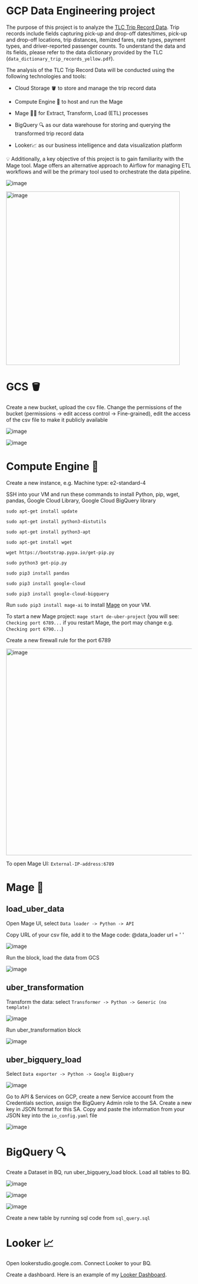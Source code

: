 # GCP Data Engineering project

The purpose of this project is to analyze the [TLC Trip Record Data](https://www.nyc.gov/site/tlc/about/tlc-trip-record-data.page). Trip records include fields capturing pick-up and drop-off dates/times, pick-up and drop-off locations, trip distances, itemized fares, rate types, payment types, and driver-reported passenger counts. To understand the data and its fields, please refer to the data dictionary provided by the TLC (`data_dictionary_trip_records_yellow.pdf`). 


The analysis of the TLC Trip Record Data will be conducted using the following technologies and tools:



- Cloud Storage 🪣 to store and manage the trip record data

- Compute Engine 💽 to host and run the Mage 

- Mage 🧙‍♂️ for Extract, Transform, Load (ETL) processes

- BigQuery 🔍 as our data warehouse for storing and querying the transformed trip record data

- Looker📈 as our business intelligence and data visualization platform


    
💡 Additionally, a key objective of this project is to gain familiarity with the Mage tool. Mage offers an alternative approach to Airflow for managing ETL workflows and will be the primary tool used to orchestrate the data pipeline.



![image](https://github.com/janaom/GCP-DE-project-uber-etl-pipeline/assets/83917694/6cada155-6df3-4497-8410-ab0d9f4d0b09)

<img width="471" alt="image" src="https://github.com/janaom/GCP-DE-project-uber-etl-pipeline/assets/83917694/126e73f5-053a-4287-9266-88f562570c14">


# GCS 🪣

Create a new bucket, upload the csv file. Change the permissions of the bucket (permissions -> edit access control -> Fine-grained), edit the access of the csv file to make it publicly available

![image](https://github.com/janaom/GCP_DE_project_uber_etl_pipeline/assets/83917694/66511ae3-9543-4d96-b6d9-22f8a6ac1483)

![image](https://github.com/janaom/GCP_DE_project_uber_etl_pipeline/assets/83917694/38b135a9-1b16-4e15-b082-0aecc5942c30)


# Compute Engine 💽

Create a new instance, e.g. Machine type: e2-standard-4

SSH into your VM and run these commands to install Python, pip, wget, pandas, Google Cloud Library, Google Cloud BigQuery library 

`sudo apt-get install update`

`sudo apt-get install python3-distutils`

`sudo apt-get install python3-apt`

`sudo apt-get install wget`

`wget https://bootstrap.pypa.io/get-pip.py`

`sudo python3 get-pip.py`

`sudo pip3 install pandas`

`sudo pip3 install google-cloud`

`sudo pip3 install google-cloud-bigquery`


Run `sudo pip3 install mage-ai` to install [Mage](https://github.com/mage-ai/mage-ai#%EF%B8%8F-install) on your VM.

To start a new Mage project: `mage start de-uber-project` (you will see: `Checking port 6789...` if you restart Mage, the port may change e.g. `Checking port 6790...`)

Create a new firewall rule for the port 6789

<img width="561" alt="image" src="https://github.com/janaom/GCP-DE-project-uber-etl-pipeline/assets/83917694/5e2344e7-69d4-4e11-aa89-d9ed23888e1f">


To open Mage UI: `External-IP-address:6789`


# Mage 🧙

## load_uber_data

Open Mage UI, select `Data loader -> Python -> API`

Copy URL of your csv file, add it to the Mage code: @data_loader url = ' '

![image](https://github.com/janaom/GCP_DE_project_uber_etl_pipeline/assets/83917694/9d125cee-63f2-4802-a7a4-b75f0be9bc63)

Run the block, load the data from GCS

![image](https://github.com/janaom/GCP_DE_project_uber_etl_pipeline/assets/83917694/e5e01438-4a74-4e12-b0bc-f037f6b42d74)

## uber_transformation

Transform the data: select `Transformer -> Python -> Generic (no template)`

![image](https://github.com/janaom/GCP_DE_project_uber_etl_pipeline/assets/83917694/39995cd8-b34d-42b7-b605-566e5b4efbbb)

Run uber_transformation block

![image](https://github.com/janaom/GCP_DE_project_uber_etl_pipeline/assets/83917694/76893241-b06a-4862-ae7a-1bdf22a85859)

## uber_bigquery_load

Select `Data exporter -> Python -> Google BigQuery`

![image](https://github.com/janaom/GCP_DE_project_uber_etl_pipeline/assets/83917694/c714ee7d-5de3-4e8a-b83e-40e12c1ebd0f)

Go to API & Services on GCP, create a new Service account from the Credentials section, assign the BigQuery Admin role to the SA. Create a new key in JSON format for this SA.
Copy and paste the information from your JSON key into the `io_config.yaml` file

![image](https://github.com/janaom/GCP_DE_project_uber_etl_pipeline/assets/83917694/27f5b21a-769c-47ea-b03a-89cb20cec313)


# BigQuery 🔍

Create a Dataset in BQ, run uber_bigquery_load block. Load all tables to BQ.

![image](https://github.com/janaom/GCP_DE_project_uber_etl_pipeline/assets/83917694/829677c2-d407-4726-830a-a1d86ceea3d6)

![image](https://github.com/janaom/GCP_DE_project_uber_etl_pipeline/assets/83917694/91b1924e-412b-471d-ae28-4d8b0769cfee)

![image](https://github.com/janaom/GCP_DE_project_uber_etl_pipeline/assets/83917694/b265a460-45fa-423a-b5ee-50cc6277a293)

Create a new table by running sql code from `sql_query.sql`


# Looker 📈

Open lookerstudio.google.com. Connect Looker to your BQ.

Create a dashboard. Here is an example of my [Looker Dashboard](https://lookerstudio.google.com/s/twWLPhtdgPI).
